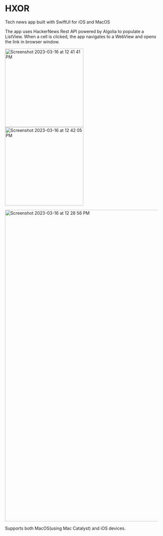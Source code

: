  # HXOR
Tech news app built with SwiftUI for iOS and MacOS 

The app uses HackerNews Rest API powered by Algolia to populate a ListView. When a cell is clicked, the app navigates to a WebView and opens the link in browser window. 



<p float="center">
  <img width="258" alt="Screenshot 2023-03-16 at 12 41 41 PM" src="https://user-images.githubusercontent.com/33110652/225735429-29f1c062-e2cd-4ea7-8b4e-dbf4a0df3b74.png">

<img width="258" alt="Screenshot 2023-03-16 at 12 42 05 PM" src="https://user-images.githubusercontent.com/33110652/225735453-0e06116c-8ed7-492b-bc42-659e05d37fa0.png">
</p>

<img width="1024" alt="Screenshot 2023-03-16 at 12 28 56 PM" src="https://user-images.githubusercontent.com/33110652/225735475-95ba3578-d045-445f-a269-7d57e4cd2629.png">

Supports both MacOS(using Mac Catalyst) and iOS devices. 
